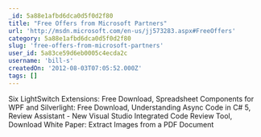 ```yaml
---
_id: 5a88e1afbd6dca0d5f0d2f80
title: "Free Offers from Microsoft Partners"
url: 'http://msdn.microsoft.com/en-us/jj573283.aspx#FreeOffers'
category: 5a88e1afbd6dca0d5f0d2f80
slug: 'free-offers-from-microsoft-partners'
user_id: 5a83ce59d6eb0005c4ecda2c
username: 'bill-s'
createdOn: '2012-08-03T07:05:52.000Z'
tags: []
---
```


Six LightSwitch Extensions: Free Download, Spreadsheet Components for WPF and Silverlight: Free Download, Understanding Async Code in C# 5, Review Assistant - New Visual Studio Integrated Code Review Tool, Download White Paper: Extract Images from a PDF Document

